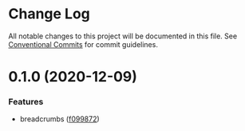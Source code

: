 # Change Log

All notable changes to this project will be documented in this file.
See [Conventional Commits](https://conventionalcommits.org) for commit guidelines.

# 0.1.0 (2020-12-09)


### Features

* breadcrumbs ([f099872](https://github.com/Jepria/jfront-ui/commit/f099872bc9b49152546b69dc4e4c851c3379179c))
